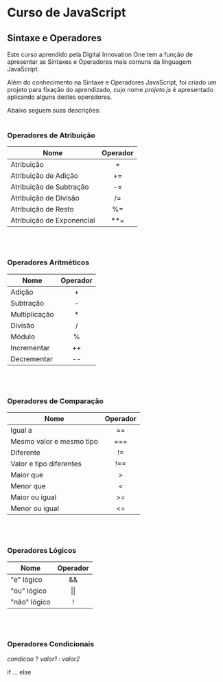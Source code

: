 # **Curso de JavaScript**
## **Sintaxe e Operadores**

Este curso aprendido pela Digital Innovation One tem a função de apresentar as Sintaxes e Operadores mais comuns da linguagem JavaScript.

Além do conhecimento na Sintaxe e Operadores JavaScript, foi criado um projeto para fixação do aprendizado, cujo nome *projeto.js* é apresentado aplicando alguns destes operadores.

Abaixo seguem suas descrições:
<br></br>

### **Operadores de Atribuição**

Nome | Operador
--- | :---:
Atribuição | =
Atribuição de Adição | +=
Atribuição de Subtração | -=
Atribuição de Divisão | /=
Atribuição de Resto | %=
Atribuição de Exponencial | **=

<br></br>

### **Operadores Aritméticos**

Nome | Operador
--- | :---:
Adição | +
Subtração | -
Multiplicação | *
Divisão | /
Módulo | %
Incrementar | ++
Decrementar | --

<br></br>

### **Operadores de Comparação**

Nome | Operador
--- | :---:
Igual a | ==
Mesmo valor e mesmo tipo | ===
Diferente | !=
Valor e tipo diferentes | !==
Maior que | >
Menor que | <
Maior ou igual | >=
Menor ou igual | <=

<br></br>

### **Operadores Lógicos**

Nome | Operador
--- | :---:
"e" lógico | &&
"ou" lógico | \|\|
"não" lógico | !

<br></br>

### **Operadores Condicionais**

*condicao* ? *valor1* : *valor2*

if ... else